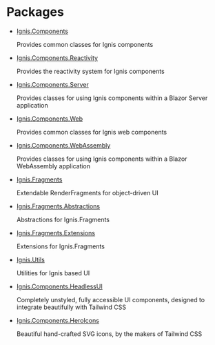 # Packages

- [Ignis.Components](Ignis.Components/README.md)

  Provides common classes for Ignis components

- [Ignis.Components.Reactivity](Ignis.Components.Reactivity/README.md)

  Provides the reactivity system for Ignis components

- [Ignis.Components.Server](Ignis.Components.Server/README.md)

  Provides classes for using Ignis components within a Blazor Server application

- [Ignis.Components.Web](Ignis.Components.Web/README.md)

  Provides common classes for Ignis web components

- [Ignis.Components.WebAssembly](Ignis.Components.WebAssembly/README.md)

  Provides classes for using Ignis components within a Blazor WebAssembly application

- [Ignis.Fragments](Ignis.Fragments/README.md)

  Extendable RenderFragments for object-driven UI

- [Ignis.Fragments.Abstractions](Ignis.Fragments.Abstractions/README.md)

  Abstractions for Ignis.Fragments

- [Ignis.Fragments.Extensions](Ignis.Fragments.Extensions/README.md)

  Extensions for Ignis.Fragments

- [Ignis.Utils](Ignis.Utils/README.md)

  Utilities for Ignis based UI

- [Ignis.Components.HeadlessUI](Ignis.Components.HeadlessUI/README.md)

  Completely unstyled, fully accessible UI components, designed to integrate beautifully with Tailwind CSS

- [Ignis.Components.HeroIcons](Ignis.Components.HeroIcons/README.md)

  Beautiful hand-crafted SVG icons, by the makers of Tailwind CSS
